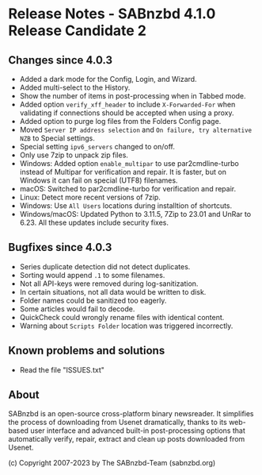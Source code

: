 Release Notes - SABnzbd 4.1.0 Release Candidate 2
=========================================================

## Changes since 4.0.3
- Added a dark mode for the Config, Login, and Wizard.
- Added multi-select to the History.
- Show the number of items in post-processing when in Tabbed mode.
- Added option `verify_xff_header` to include `X-Forwarded-For` when
  validating if connections should be accepted when using a proxy.
- Added option to purge log files from the Folders Config page.
- Moved `Server IP address selection` and `On failure, try
  alternative NZB` to Special settings.
- Special setting `ipv6_servers` changed to on/off.
- Only use 7zip to unpack zip files.
- Windows: Added option `enable_multipar` to use par2cmdline-turbo
  instead of Multipar for verification and repair. It is faster,
  but on Windows it can fail on special (UTF8) filenames.
- macOS: Switched to par2cmdline-turbo for verification and repair.
- Linux: Detect more recent versions of 7zip.
- Windows: Use `All Users` locations during installtion of shortcuts.
- Windows/macOS: Updated Python to 3.11.5, 7Zip to 23.01 and
  UnRar to 6.23. All these updates include security fixes.

## Bugfixes since 4.0.3
- Series duplicate detection did not detect duplicates.
- Sorting would append `.1` to some filenames.
- Not all API-keys were removed during log-sanitization.
- In certain situations, not all data would be written to disk.
- Folder names could be sanitized too eagerly.
- Some articles would fail to decode.
- QuickCheck could wrongly rename files with identical content.
- Warning about `Scripts Folder` location was triggered incorrectly.

## Known problems and solutions
- Read the file "ISSUES.txt"

## About
  SABnzbd is an open-source cross-platform binary newsreader.
  It simplifies the process of downloading from Usenet dramatically, thanks
  to its web-based user interface and advanced built-in post-processing options
  that automatically verify, repair, extract and clean up posts downloaded
  from Usenet.

  (c) Copyright 2007-2023 by The SABnzbd-Team (sabnzbd.org)
